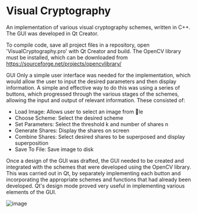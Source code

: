 # Visual Cryptography

An implementation of various visual cryptography schemes, written in C++. The GUI was
developed in Qt Creator. 

To compile code, save all project files in a repository, open 'VisualCryptography.pro' 
with Qt Creator and build. The OpenCV library must be installed, which can be downloaded from 
https://sourceforge.net/projects/opencvlibrary/

GUI
Only a simple user interface was needed for the implementation, which would allow the user to
input the desired parameters and then display information. A simple and effective way to do
this was using a series of buttons, which progressed through the various stages of the schemes,
allowing the input and output of relevant information. These consisted of:
- Load Image: Allows user to select an image from le
- Choose Scheme: Select the desired scheme
- Set Parameters: Select the threshold k and number of shares n
- Generate Shares: Display the shares on screen
- Combine Shares: Select desired shares to be superposed and display superposition
- Save To File: Save image to disk

Once a design of the GUI was drafted, the GUI needed to be created and integrated with the
schemes that were developed using the OpenCV library. This was carried out in Qt, by
separately implementing each button and incorporating the appropriate schemes and functions
that had already been developed. Qt's design mode proved very useful in implementing various
elements of the GUI.

![image](https://user-images.githubusercontent.com/60361593/128558458-ef77c8b0-a805-4fdd-833e-21e96b059a1a.png)


